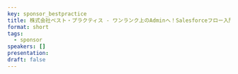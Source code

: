 ```yaml
---
key: sponsor_bestpractice
title: 株式会社ベスト・プラクティス - ワンランク上のAdminへ！Salesforceフロー入門編
format: short
tags:
  - sponsor
speakers: []
presentation: 
draft: false
---
```


